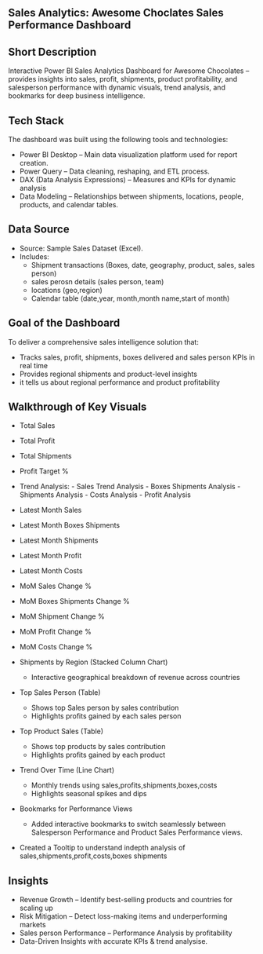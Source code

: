 
Sales Analytics: Awesome Choclates Sales Performance Dashboard  
----------------------------------------------------------------
 
Short Description
------------------  

Interactive Power BI Sales Analytics Dashboard for Awesome Chocolates – provides insights into sales, profit, shipments, product profitability, and salesperson performance with dynamic visuals, trend analysis, and bookmarks for deep business intelligence.


Tech Stack  
------------
The dashboard was built using the following tools and technologies:  

- Power BI Desktop – Main data visualization platform used for report creation.  
- Power Query – Data cleaning, reshaping, and ETL process.  
- DAX (Data Analysis Expressions) – Measures and KPIs for dynamic analysis   
- Data Modeling – Relationships between shipments, locations, people, products, and calendar tables.  
  


Data Source
-------------

- Source: Sample Sales Dataset (Excel).  
- Includes:  
  - Shipment transactions (Boxes, date, geography, product, sales, sales person)  
  - sales perosn details  (sales person, team)  
  - locations  (geo,region)  
  - Calendar table (date,year, month,month name,start of month)  
 

Goal of the Dashboard  
------------------------
To deliver a comprehensive sales intelligence solution that:  
- Tracks sales, profit, shipments, boxes delivered and sales person KPIs in real time  
- Provides regional shipments and product-level insights
- it tells us about regional performance and product profitability  

Walkthrough of Key Visuals 
------------------------------

  - Total Sales  
  - Total Profit 
  - Total Shipments
  - Profit Target %  
  - Trend Analysis:
		- Sales Trend Analysis
		- Boxes Shipments Analysis
		- Shipments Analysis
		- Costs Analysis
		- Profit Analysis
  - Latest Month Sales
  - Latest Month Boxes Shipments
  - Latest Month Shipments 
  - Latest Month Profit
  - Latest Month Costs
  - MoM Sales Change %
  - MoM Boxes Shipments Change %
  - MoM Shipment Change %
  - MoM Profit Change %
  - MoM Costs Change %

- Shipments by Region (Stacked Column Chart)  
  - Interactive geographical breakdown of revenue across countries 

- Top Sales Person (Table)  
  - Shows top Sales person by sales contribution  
  - Highlights profits gained by each sales person 
  
- Top Product Sales (Table)  
  - Shows top products by sales contribution  
  - Highlights profits gained by each product

- Trend Over Time (Line Chart) 
  - Monthly trends using sales,profits,shipments,boxes,costs 
  - Highlights seasonal spikes and dips  
  
- Bookmarks for Performance Views
  - Added interactive bookmarks to switch seamlessly between Salesperson Performance and Product Sales Performance views.
  
- Created a Tooltip to understand indepth analysis of sales,shipments,profit,costs,boxes shipments 


Insights
---------

- Revenue Growth – Identify best-selling products and countries for scaling up  
- Risk Mitigation – Detect loss-making items and underperforming markets  
- Sales person Performance  – Performance Analysis by profitability  
- Data-Driven Insights with accurate KPIs & trend analysise.
